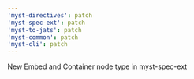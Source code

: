 ```yaml
---
'myst-directives': patch
'myst-spec-ext': patch
'myst-to-jats': patch
'myst-common': patch
'myst-cli': patch
---
```


New Embed and Container node type in myst-spec-ext
